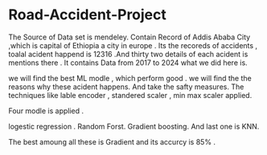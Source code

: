 # Road-Accident-Project

The Source of Data set is mendeley.
Contain Record of Addis Ababa City ,which is capital of Ethiopia a city in europe .
Its the recoreds of accidents , toalal acident happend is 12316 .And thirty two details of each acident is mentions there .
It contains Data from 2017 to 2024
what we did here is.

we will find  the best ML modle , which perform good .
we will find the  the reasons why these acident happens.
And take the safty measures.
The techniques like lable encoder , standered scaler , min max scaler applied.

Four modle is applied .

logestic regression .
Random Forst.
Gradient boosting.
And last one is KNN.

The best amoung all these is Gradient and its accurcy is 85% .


